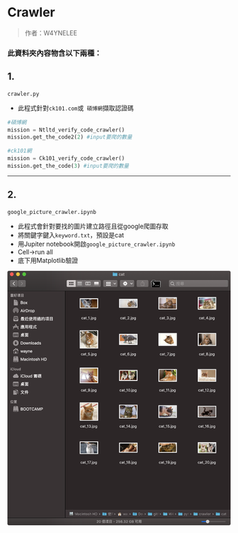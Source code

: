 # Crawler

> 作者：W4YNELEE

### 此資料夾內容物含以下兩種：

## 1.
```
crawler.py
```

* 此程式針對`ck101.com`或` 碩博網`擷取認證碼

```python
#碩博網
mission = Ntltd_verify_code_crawler()
mission.get_the_code2(2) #input要爬的數量
```

```python
#ck101網
mission = Ck101_verify_code_crawler()
mission.get_the_code(3) #input要爬的數量
```

***

## 2.

```
google_picture_crawler.ipynb
```

* 此程式會針對要找的圖片建立路徑且從google爬圖存取
* 將關鍵字鍵入`keyword.txt`，預設是cat
* 用Jupiter notebook開啟`google_picture_crawler.ipynb`
* Cell->run all
* 底下用Matplotlib驗證


![圖片](img1.png "result")
